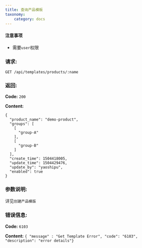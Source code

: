 ```yaml
---
title: 查询产品模板
taxonomy:
    category: docs
---
```


#### 注意事项

- 需要`user`权限

### 请求:

    GET /api/templates/products/:name

### 返回:

**Code:** `200`

**Content:**

```
{
  "product_name": "demo-product",
  "groups": [
    [
      "group-A"
    ],
    [
      "group-B"
    ]
  ],
  "create_time": 1504418005,
  "update_time": 1504429476,
  "update_by": "yaoshipu",
  "enabled": true
}
```
### 参数说明:

详见`创建产品模版`

### 错误信息:

**Code:** `6103`

**Content:** `{ "message" : "Get Template Error", "code": "6103", "description": "error details"}`
